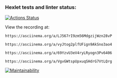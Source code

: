 ### Hexlet tests and linter status:
[![Actions Status](https://github.com/Ekaterina-Chmil/php-project-45/actions/workflows/hexlet-check.yml/badge.svg)](https://github.com/Ekaterina-Chmil/php-project-45/actions)

View the recording at:

    https://asciinema.org/a/LJ567rI9zm56MdgzijWzn28vP

    https://asciinema.org/a/vyJtog2plfUFign9AkSno3ao4

    https://asciinema.org/a/69YzvU3eV4ryLRyogn3Pv6406

    https://asciinema.org/a/VgvGWtspUpxuqSHdrG7VtLQrg

[![Maintainability](https://api.codeclimate.com/v1/badges/6c2f244d1a4968754020/maintainability)](https://codeclimate.com/github/Ekaterina-Chmil/php-project-45/maintainability)	
